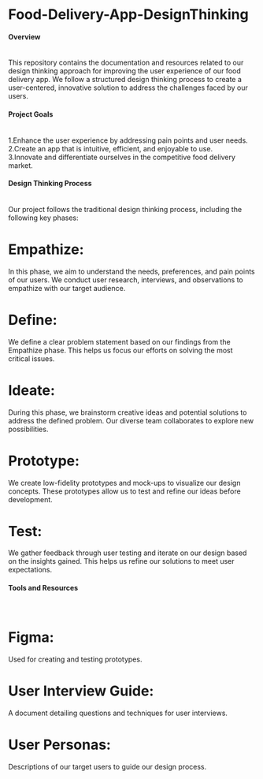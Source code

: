 # Food-Delivery-App-DesignThinking
<h4>Overview</h4><br>
This repository contains the documentation and resources related to our design thinking approach for improving the user experience of our food delivery app. We follow a structured design thinking process to create a user-centered, innovative solution to address the challenges faced by our users.<br>

<h4>Project Goals</h4><br>
1.Enhance the user experience by addressing pain points and user needs.<br>
2.Create an app that is intuitive, efficient, and enjoyable to use.<br>
3.Innovate and differentiate ourselves in the competitive food delivery market.<br>

<h4>Design Thinking Process</h4><br>
Our project follows the traditional design thinking process, including the following key phases:<br>
<h1>Empathize:</h1> In this phase, we aim to understand the needs, preferences, and pain points of our users. We conduct user research, interviews, and observations to empathize with our target audience.<br>
<h1>Define:</h1> We define a clear problem statement based on our findings from the Empathize phase. This helps us focus our efforts on solving the most critical issues.<br>
<h1>Ideate:</h1> During this phase, we brainstorm creative ideas and potential solutions to address the defined problem. Our diverse team collaborates to explore new possibilities.<br>
<h1>Prototype:</h1> We create low-fidelity prototypes and mock-ups to visualize our design concepts. These prototypes allow us to test and refine our ideas before development.<br>
<h1>Test:</h1> We gather feedback through user testing and iterate on our design based on the insights gained. This helps us refine our solutions to meet user expectations.<br>

<h4>Tools and Resources</h4><br>
<h1>Figma:</h1> Used for creating and testing prototypes.<br>
<h1>User Interview Guide:</h1> A document detailing questions and techniques for user interviews.<br>
<h1>User Personas:</h1> Descriptions of our target users to guide our design process.<br>
